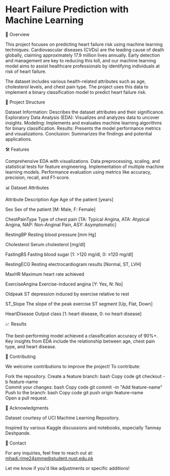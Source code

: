 # Heart Failure Prediction with Machine Learning
📖 Overview

This project focuses on predicting heart failure risk using machine learning techniques. Cardiovascular diseases (CVDs) are the leading cause of death globally, claiming approximately 17.9 million lives annually. Early detection and management are key to reducing this toll, and our machine learning model aims to assist healthcare professionals by identifying individuals at risk of heart failure.

The dataset includes various health-related attributes such as age, cholesterol levels, and chest pain type. The project uses this data to implement a binary classification model to predict heart failure risk.

📂 Project Structure

Dataset Information: Describes the dataset attributes and their significance.
Exploratory Data Analysis (EDA): Visualizes and analyzes data to uncover insights.
Modeling: Implements and evaluates machine learning algorithms for binary classification.
Results: Presents the model performance metrics and visualizations.
Conclusion: Summarizes the findings and potential applications.

🛠 Features

Comprehensive EDA with visualizations.
Data preprocessing, scaling, and statistical tests for feature engineering.
Implementation of multiple machine learning models.
Performance evaluation using metrics like accuracy, precision, recall, and F1-score.

📊 Dataset Attributes

Attribute	Description
Age	Age of the patient [years]

Sex	Sex of the patient [M: Male, F: Female]

ChestPainType	Type of chest pain [TA: Typical Angina, ATA: Atypical Angina, NAP: Non-Anginal Pain, ASY: Asymptomatic]

RestingBP	Resting blood pressure [mm Hg]

Cholesterol	Serum cholesterol [mg/dl]

FastingBS	Fasting blood sugar [1: >120 mg/dl, 0: ≤120 mg/dl]

RestingECG	Resting electrocardiogram results [Normal, ST, LVH]

MaxHR	Maximum heart rate achieved

ExerciseAngina	Exercise-induced angina [Y: Yes, N: No]

Oldpeak	ST depression induced by exercise relative to rest

ST_Slope	The slope of the peak exercise ST segment [Up, Flat, Down]

HeartDisease	Output class [1: heart disease, 0: no heart disease]


📈 Results

The best-performing model achieved a classification accuracy of 90%+.
Key insights from EDA include the relationship between age, chest pain type, and heart disease.

🤝 Contributing

We welcome contributions to improve the project! To contribute:

Fork the repository.
Create a feature branch:
bash
Copy code
git checkout -b feature-name  
Commit your changes:
bash
Copy code
git commit -m "Add feature-name"  
Push to the branch:
bash
Copy code
git push origin feature-name  
Open a pull request.

🙌 Acknowledgments

Dataset courtesy of UCI Machine Learning Repository.

Inspired by various Kaggle discussions and notebooks, especially Tanmay Deshpande.

📧 Contact

For any inquiries, feel free to reach out at: mhadi.rime24smme@student.nust.edu.pk

Let me know if you'd like adjustments or specific additions!
